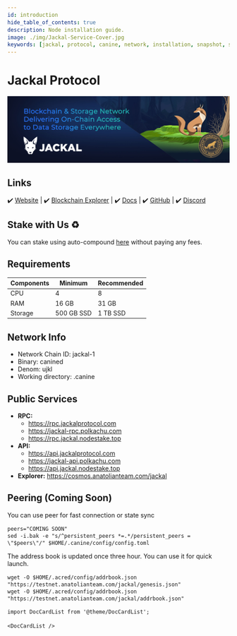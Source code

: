```yaml
---
id: introduction
hide_table_of_contents: true
description: Node installation guide.
image: ./img/Jackal-Service-Cover.jpg
keywords: [jackal, protocol, canine, network, installation, snapshot, statesync, update]
---
```

# Jackal Protocol

![Jackal](./img/Jackal-Service.jpg)

## Links
 ✔️ [Website](https://www.jackalprotocol.com/) |
 ✔️ [Blockchain Explorer](https://cosmos.anatolianteam.com/jackal) |
 ✔️ [Docs](https://docs.jackalprotocol.com/) |
 ✔️ [GitHub](https://github.com/jackallabs/) |
 ✔️ [Discord](https://discord.com/invite/5GKym3p6rj)

## Stake with Us ♻️
You can stake using auto-compound [here](https://restake.app/acrechain/jklvaloper1qhm6hucmshaz6s3mdyl8jje9ryk7t5uxgxy6w8) without paying any fees.

## Requirements

| Components | Minimum | **Recommended** |
| ------------ | ------------ | ------------ |
| CPU |	4 | 8 |
| RAM	| 16 GB | 31 GB |
| Storage	| 500 GB SSD | 1 TB SSD | 

## Network Info 

* Network Chain ID: jackal-1
* Binary: canined
* Denom: ujkl
* Working directory: .canine

## Public Services
* **RPC:**
    * https://rpc.jackalprotocol.com
    * https://jackal-rpc.polkachu.com
    * https://rpc.jackal.nodestake.top
* **API:**
    * https://api.jackalprotocol.com
    * https://jackal-api.polkachu.com
    * https://api.jackal.nodestake.top
* **Explorer:** https://cosmos.anatolianteam.com/jackal

## Peering (Coming Soon)
You can use peer for fast connection or state sync 
```shell
peers="COMING SOON"
sed -i.bak -e "s/^persistent_peers *=.*/persistent_peers = \"$peers\"/" $HOME/.canine/config/config.toml
```
The address book is updated once three hour. You can use it for quick launch.
```shell
wget -O $HOME/.acred/config/addrbook.json "https://testnet.anatolianteam.com/jackal/genesis.json"
wget -O $HOME/.acred/config/addrbook.json "https://testnet.anatolianteam.com/jackal/addrbook.json"
```

```mdx-code-block
import DocCardList from '@theme/DocCardList';

<DocCardList />
```
